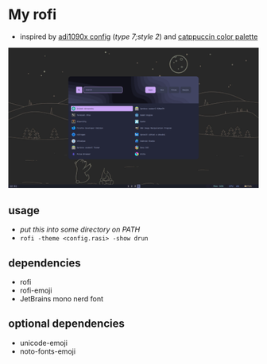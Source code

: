 # My rofi
- inspired by [adi1090x config](https://github.com/adi1090x) (*type 7;style 2*) and [catppuccin color palette](https://github.com/catppuccin)

![demo](demo.png)

## usage
- *put this into some directory on PATH*
- `rofi -theme <config.rasi> -show drun`

## dependencies
- rofi
- rofi-emoji
- JetBrains mono nerd font

## optional dependencies
- unicode-emoji 
- noto-fonts-emoji

